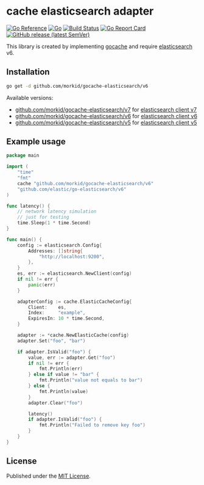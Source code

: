 # cache elasticsearch adapter
[![Go Reference](https://pkg.go.dev/badge/github.com/morkid/gocache-elasticsearch/v6.svg)](https://pkg.go.dev/github.com/morkid/gocache-elasticsearch/v6)
[![Go](https://github.com/morkid/gocache-elasticsearch/actions/workflows/go.yml/badge.svg)](https://github.com/morkid/gocache-elasticsearch/actions/workflows/go.yml)
[![Build Status](https://travis-ci.com/morkid/gocache-elasticsearch.svg?branch=master)](https://travis-ci.com/morkid/gocache-elasticsearch)
[![Go Report Card](https://goreportcard.com/badge/github.com/morkid/gocache-elasticsearch/v6)](https://goreportcard.com/report/github.com/morkid/gocache-elasticsearch/v6)
[![GitHub release (latest SemVer)](https://img.shields.io/github/v/release/morkid/gocache-elasticsearch)](https://github.com/morkid/gocache-elasticsearch/releases)

This library is created by implementing [gocache](https://github.com/morkid/gocache) 
and require [elasticsearch](https://github.com/elastic/go-elasticsearch) v6.

## Installation

```bash
go get -d github.com/morkid/gocache-elasticsearch/v6
```

Available versions:
- [github.com/morkid/gocache-elasticsearch/v7](https://github.com/morkid/gocache-elasticsearch/tree/v7) for [elasticsearch client v7](https://github.com/elastic/go-elasticsearch/tree/v7)
- [github.com/morkid/gocache-elasticsearch/v6](https://github.com/morkid/gocache-elasticsearch/tree/v6) for [elasticsearch client v6](https://github.com/elastic/go-elasticsearch/tree/v6)
- [github.com/morkid/gocache-elasticsearch/v5](https://github.com/morkid/gocache-elasticsearch/tree/v5) for [elasticsearch client v5](https://github.com/elastic/go-elasticsearch/tree/v5)


## Example usage
```go
package main

import (
    "time"
    "fmt"
    cache "github.com/morkid/gocache-elasticsearch/v6"
    "github.com/elastic/go-elasticsearch/v6"
)

func latency() {
    // network latency simulation
    // just for testing
    time.Sleep(1 * time.Second)
}

func main() {
    config := elasticsearch.Config{
        Addresses: []string{
            "http://localhost:9200",
        },
    }
    es, err := elasticsearch.NewClient(config)
    if nil != err {
        panic(err)
    }

    adapterConfig := cache.ElasticCacheConfig{
        Client:    es,
        Index:     "example",
        ExpiresIn: 10 * time.Second,
    }

    adapter := *cache.NewElasticCache(config)
    adapter.Set("foo", "bar")

    if adapter.IsValid("foo") {
        value, err := adapter.Get("foo")
        if nil != err {
            fmt.Println(err)
        } else if value != "bar" {
            fmt.Println("value not equals to bar")
        } else {
            fmt.Println(value)
        }
        adapter.Clear("foo")

        latency()
        if adapter.IsValid("foo") {
            fmt.Println("Failed to remove key foo")
        }
    }
}

```

## License

Published under the [MIT License](https://github.com/morkid/gocache-elasticsearch/blob/master/LICENSE).